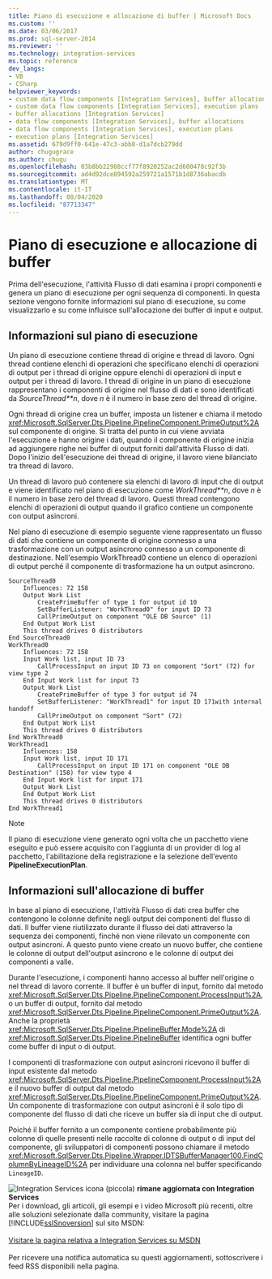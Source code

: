 ```yaml
---
title: Piano di esecuzione e allocazione di buffer | Microsoft Docs
ms.custom: ''
ms.date: 03/06/2017
ms.prod: sql-server-2014
ms.reviewer: ''
ms.technology: integration-services
ms.topic: reference
dev_langs:
- VB
- CSharp
helpviewer_keywords:
- custom data flow components [Integration Services], buffer allocations
- custom data flow components [Integration Services], execution plans
- buffer allocations [Integration Services]
- data flow components [Integration Services], buffer allocations
- data flow components [Integration Services], execution plans
- execution plans [Integration Services]
ms.assetid: 679d9ff0-641e-47c3-abb8-d1a7dcb279dd
author: chugugrace
ms.author: chugu
ms.openlocfilehash: 03b8bb22988ccf77f8920252ac2d600478c92f3b
ms.sourcegitcommit: ad4d92dce894592a259721a1571b1d8736abacdb
ms.translationtype: MT
ms.contentlocale: it-IT
ms.lasthandoff: 08/04/2020
ms.locfileid: "87713347"
---
```

# <a name="execution-plan-and-buffer-allocation"></a>Piano di esecuzione e allocazione di buffer
  Prima dell'esecuzione, l'attività Flusso di dati esamina i propri componenti e genera un piano di esecuzione per ogni sequenza di componenti. In questa sezione vengono fornite informazioni sul piano di esecuzione, su come visualizzarlo e su come influisce sull'allocazione dei buffer di input e output.  
  
## <a name="understanding-the-execution-plan"></a>Informazioni sul piano di esecuzione  
 Un piano di esecuzione contiene thread di origine e thread di lavoro. Ogni thread contiene elenchi di operazioni che specificano elenchi di operazioni di output per i thread di origine oppure elenchi di operazioni di input e output per i thread di lavoro. I thread di origine in un piano di esecuzione rappresentano i componenti di origine nel flusso di dati e sono identificati da *SourceThread**n*, dove *n* è il numero in base zero del thread di origine.  
  
 Ogni thread di origine crea un buffer, imposta un listener e chiama il metodo <xref:Microsoft.SqlServer.Dts.Pipeline.PipelineComponent.PrimeOutput%2A> sul componente di origine. Si tratta del punto in cui viene avviata l'esecuzione e hanno origine i dati, quando il componente di origine inizia ad aggiungere righe nei buffer di output forniti dall'attività Flusso di dati. Dopo l'inizio dell'esecuzione dei thread di origine, il lavoro viene bilanciato tra thread di lavoro.  
  
 Un thread di lavoro può contenere sia elenchi di lavoro di input che di output e viene identificato nel piano di esecuzione come *WorkThread**n*, dove *n* è il numero in base zero del thread di lavoro. Questi thread contengono elenchi di operazioni di output quando il grafico contiene un componente con output asincroni.  
  
 Nel piano di esecuzione di esempio seguente viene rappresentato un flusso di dati che contiene un componente di origine connesso a una trasformazione con un output asincrono connesso a un componente di destinazione. Nell'esempio WorkThread0 contiene un elenco di operazioni di output perché il componente di trasformazione ha un output asincrono.  
  
```  
SourceThread0   
    Influences: 72 158   
    Output Work List   
        CreatePrimeBuffer of type 1 for output id 10   
        SetBufferListener: "WorkThread0" for input ID 73   
        CallPrimeOutput on component "OLE DB Source" (1)   
    End Output Work List   
    This thread drives 0 distributors   
End SourceThread0   
WorkThread0   
    Influences: 72 158   
    Input Work list, input ID 73   
        CallProcessInput on input ID 73 on component "Sort" (72) for view type 2   
    End Input Work list for input 73   
    Output Work List   
        CreatePrimeBuffer of type 3 for output id 74   
        SetBufferListener: "WorkThread1" for input ID 171with internal handoff   
        CallPrimeOutput on component "Sort" (72)   
    End Output Work List   
    This thread drives 0 distributors   
End WorkThread0   
WorkThread1   
    Influences: 158   
    Input Work list, input ID 171  
        CallProcessInput on input ID 171 on component "OLE DB Destination" (158) for view type 4  
    End Input Work list for input 171   
    Output Work List   
    End Output Work List   
    This thread drives 0 distributors   
End WorkThread1  
```  
  
> [!NOTE]  
>  Il piano di esecuzione viene generato ogni volta che un pacchetto viene eseguito e può essere acquisito con l'aggiunta di un provider di log al pacchetto, l'abilitazione della registrazione e la selezione dell'evento **PipelineExecutionPlan**.  
  
## <a name="understanding-buffer-allocation"></a>Informazioni sull'allocazione di buffer  
 In base al piano di esecuzione, l'attività Flusso di dati crea buffer che contengono le colonne definite negli output dei componenti del flusso di dati. Il buffer viene riutilizzato durante il flusso dei dati attraverso la sequenza dei componenti, finché non viene rilevato un componente con output asincroni. A questo punto viene creato un nuovo buffer, che contiene le colonne di output dell'output asincrono e le colonne di output dei componenti a valle.  
  
 Durante l'esecuzione, i componenti hanno accesso al buffer nell'origine o nel thread di lavoro corrente. Il buffer è un buffer di input, fornito dal metodo <xref:Microsoft.SqlServer.Dts.Pipeline.PipelineComponent.ProcessInput%2A>, o un buffer di output, fornito dal metodo <xref:Microsoft.SqlServer.Dts.Pipeline.PipelineComponent.PrimeOutput%2A>. Anche la proprietà <xref:Microsoft.SqlServer.Dts.Pipeline.PipelineBuffer.Mode%2A> di <xref:Microsoft.SqlServer.Dts.Pipeline.PipelineBuffer> identifica ogni buffer come buffer di input o di output.  
  
 I componenti di trasformazione con output asincroni ricevono il buffer di input esistente dal metodo <xref:Microsoft.SqlServer.Dts.Pipeline.PipelineComponent.ProcessInput%2A> e il nuovo buffer di output dal metodo <xref:Microsoft.SqlServer.Dts.Pipeline.PipelineComponent.PrimeOutput%2A>. Un componente di trasformazione con output asincroni è il solo tipo di componente del flusso di dati che riceve un buffer sia di input che di output.  
  
 Poiché il buffer fornito a un componente contiene probabilmente più colonne di quelle presenti nelle raccolte di colonne di output o di input del componente, gli sviluppatori di componenti possono chiamare il metodo <xref:Microsoft.SqlServer.Dts.Pipeline.Wrapper.IDTSBufferManager100.FindColumnByLineageID%2A> per individuare una colonna nel buffer specificando `LineageID`.  
  
![Integration Services icona (piccola)](../../media/dts-16.gif "Icona di Integration Services (piccola)")  **rimane aggiornata con Integration Services**<br /> Per i download, gli articoli, gli esempi e i video Microsoft più recenti, oltre alle soluzioni selezionate dalla community, visitare la pagina [!INCLUDE[ssISnoversion](../../../includes/ssisnoversion-md.md)] sul sito MSDN:<br /><br /> [Visitare la pagina relativa a Integration Services su MSDN](https://go.microsoft.com/fwlink/?LinkId=136655)<br /><br /> Per ricevere una notifica automatica su questi aggiornamenti, sottoscrivere i feed RSS disponibili nella pagina.  
  
  
